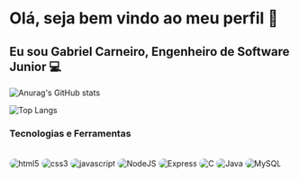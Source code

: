# Olá, seja bem vindo ao meu perfil 🚀
## Eu sou Gabriel Carneiro, Engenheiro de Software Junior 💻
![Anurag's GitHub stats](https://github-readme-stats.vercel.app/api?username=Erudhir101&show_icons=true&theme=dracula&border_radius=20&include_all_commits=true&count_private=true)

![Top Langs](https://github-readme-stats.vercel.app/api/top-langs/?username=Erudhir101&layout=default&theme=dracula&border_radius=20&text_color=ffefef&langs_count=3&card_width=500)

### Tecnologias e Ferramentas

<div style="display: inline_block">
<br>
<img align="center" alt="html5" src="https://img.shields.io/badge/HTML5-E34F26?style=for-the-badge&logo=html5&logoColor=white"style="border-radius: 20px;">
<img align="center" alt="css3" src="https://img.shields.io/badge/CSS3-1572B6?style=for-the-badge&logo=css3&logoColor=white"style="border-radius: 20px;">
<img align="center" alt="javascript" src="https://img.shields.io/badge/JavaScript-323330?style=for-the-badge&logo=javascript&logoColor=F7DF1E"style="border-radius: 20px;">
<img align="center" alt="NodeJS" src="https://img.shields.io/badge/Node.js-43853D?style=for-the-badge&logo=node.js&logoColor=white"style="border-radius: 20px;">
<img align="center" alt="Express" src="https://img.shields.io/badge/Express.js-404D59?style=for-the-badge"style="border-radius: 20px;">
<img align="center" alt="C" src="https://img.shields.io/badge/C-00599C?style=for-the-badge&logo=c&logoColor=white"style="border-radius: 20px;">
<img align="center" alt="Java" src="https://img.shields.io/badge/Java-ED8B00?style=for-the-badge&logo=java&logoColor=white"style="border-radius: 20px;">
<img align="center" alt="MySQL" src="https://img.shields.io/badge/MySQL-00000F?style=for-the-badge&logo=mysql&logoColor=white"style="border-radius: 20px;">
</div>
